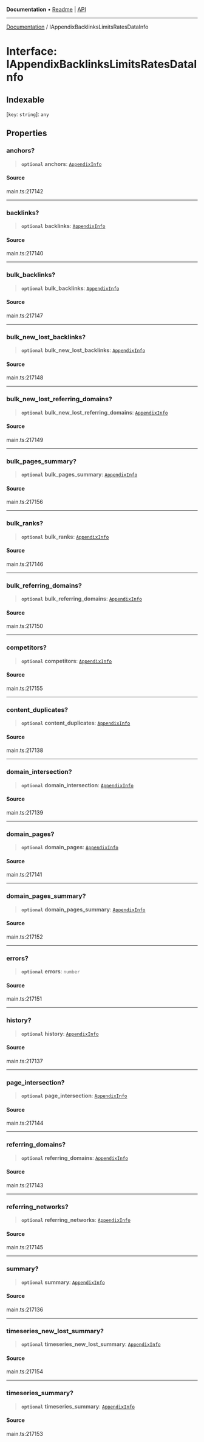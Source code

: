 **Documentation** • [Readme](../README.md) \| [API](../globals.md)

***

[Documentation](../README.md) / IAppendixBacklinksLimitsRatesDataInfo

# Interface: IAppendixBacklinksLimitsRatesDataInfo

## Indexable

 \[`key`: `string`\]: `any`

## Properties

### anchors?

> **`optional`** **anchors**: [`AppendixInfo`](../classes/AppendixInfo.md)

#### Source

main.ts:217142

***

### backlinks?

> **`optional`** **backlinks**: [`AppendixInfo`](../classes/AppendixInfo.md)

#### Source

main.ts:217140

***

### bulk\_backlinks?

> **`optional`** **bulk\_backlinks**: [`AppendixInfo`](../classes/AppendixInfo.md)

#### Source

main.ts:217147

***

### bulk\_new\_lost\_backlinks?

> **`optional`** **bulk\_new\_lost\_backlinks**: [`AppendixInfo`](../classes/AppendixInfo.md)

#### Source

main.ts:217148

***

### bulk\_new\_lost\_referring\_domains?

> **`optional`** **bulk\_new\_lost\_referring\_domains**: [`AppendixInfo`](../classes/AppendixInfo.md)

#### Source

main.ts:217149

***

### bulk\_pages\_summary?

> **`optional`** **bulk\_pages\_summary**: [`AppendixInfo`](../classes/AppendixInfo.md)

#### Source

main.ts:217156

***

### bulk\_ranks?

> **`optional`** **bulk\_ranks**: [`AppendixInfo`](../classes/AppendixInfo.md)

#### Source

main.ts:217146

***

### bulk\_referring\_domains?

> **`optional`** **bulk\_referring\_domains**: [`AppendixInfo`](../classes/AppendixInfo.md)

#### Source

main.ts:217150

***

### competitors?

> **`optional`** **competitors**: [`AppendixInfo`](../classes/AppendixInfo.md)

#### Source

main.ts:217155

***

### content\_duplicates?

> **`optional`** **content\_duplicates**: [`AppendixInfo`](../classes/AppendixInfo.md)

#### Source

main.ts:217138

***

### domain\_intersection?

> **`optional`** **domain\_intersection**: [`AppendixInfo`](../classes/AppendixInfo.md)

#### Source

main.ts:217139

***

### domain\_pages?

> **`optional`** **domain\_pages**: [`AppendixInfo`](../classes/AppendixInfo.md)

#### Source

main.ts:217141

***

### domain\_pages\_summary?

> **`optional`** **domain\_pages\_summary**: [`AppendixInfo`](../classes/AppendixInfo.md)

#### Source

main.ts:217152

***

### errors?

> **`optional`** **errors**: `number`

#### Source

main.ts:217151

***

### history?

> **`optional`** **history**: [`AppendixInfo`](../classes/AppendixInfo.md)

#### Source

main.ts:217137

***

### page\_intersection?

> **`optional`** **page\_intersection**: [`AppendixInfo`](../classes/AppendixInfo.md)

#### Source

main.ts:217144

***

### referring\_domains?

> **`optional`** **referring\_domains**: [`AppendixInfo`](../classes/AppendixInfo.md)

#### Source

main.ts:217143

***

### referring\_networks?

> **`optional`** **referring\_networks**: [`AppendixInfo`](../classes/AppendixInfo.md)

#### Source

main.ts:217145

***

### summary?

> **`optional`** **summary**: [`AppendixInfo`](../classes/AppendixInfo.md)

#### Source

main.ts:217136

***

### timeseries\_new\_lost\_summary?

> **`optional`** **timeseries\_new\_lost\_summary**: [`AppendixInfo`](../classes/AppendixInfo.md)

#### Source

main.ts:217154

***

### timeseries\_summary?

> **`optional`** **timeseries\_summary**: [`AppendixInfo`](../classes/AppendixInfo.md)

#### Source

main.ts:217153

